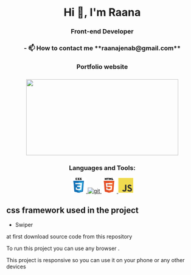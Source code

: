 <h1 align="center">Hi 👋, I'm Raana</h1>
<h3 align="center">Front-end Developer</h3>

<h3 align="center">- 📫 How to contact me **raanajenab@gmail.com**</h3>

<h3 align="center">Portfolio website</h3>
<h3 align="center"><img src='https://uplod.ir/6ly0splko3tk/Untitled.png.html' width="400" height="200" align="center" /></h3>


<h3 align="center">Languages and Tools:</h3>
<p align="center"> <a href="https://www.w3schools.com/css/" target="_blank" rel="noreferrer"> <img src="https://raw.githubusercontent.com/devicons/devicon/master/icons/css3/css3-original-wordmark.svg" alt="css3" width="40" height="40"/> </a> <a href="https://git-scm.com/" target="_blank" rel="noreferrer"> <img src="https://www.vectorlogo.zone/logos/git-scm/git-scm-icon.svg" alt="git" width="40" height="40"/> </a> <a href="https://www.w3.org/html/" target="_blank" rel="noreferrer"> <img src="https://raw.githubusercontent.com/devicons/devicon/master/icons/html5/html5-original-wordmark.svg" alt="html5" width="40" height="40"/> </a> <a href="https://developer.mozilla.org/en-US/docs/Web/JavaScript" target="_blank" rel="noreferrer"> <img src="https://raw.githubusercontent.com/devicons/devicon/master/icons/javascript/javascript-original.svg" alt="javascript" width="40" height="40"/> </a> </p>

## css framework used in the project
* Swiper




<p align="left">at first download source code from this repository</p>
<p align="left">To run this project you can use any browser .</p>
<p align="left">This project is responsive so you can use it on your phone or any other devices </p>
